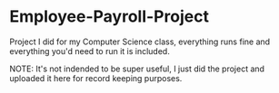Employee-Payroll-Project
========================

Project I did for my Computer Science class, everything runs fine and everything you'd need to run it is included.

NOTE: It's not indended to be super useful, I just did the project and uploaded it here for record keeping purposes.
